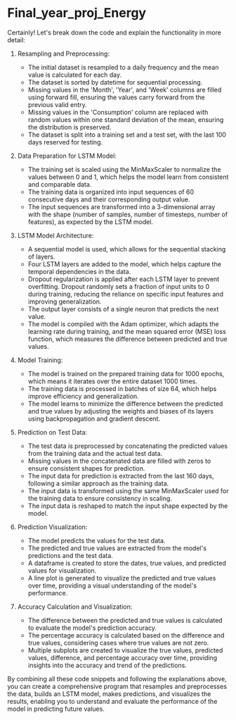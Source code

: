 # Final_year_proj_Energy
Certainly! Let's break down the code and explain the functionality in more detail:

1. Resampling and Preprocessing:
   - The initial dataset is resampled to a daily frequency and the mean value is calculated for each day.
   - The dataset is sorted by datetime for sequential processing.
   - Missing values in the 'Month', 'Year', and 'Week' columns are filled using forward fill, ensuring the values carry forward from the previous valid entry.
   - Missing values in the 'Consumption' column are replaced with random values within one standard deviation of the mean, ensuring the distribution is preserved.
   - The dataset is split into a training set and a test set, with the last 100 days reserved for testing.

2. Data Preparation for LSTM Model:
   - The training set is scaled using the MinMaxScaler to normalize the values between 0 and 1, which helps the model learn from consistent and comparable data.
   - The training data is organized into input sequences of 60 consecutive days and their corresponding output value.
   - The input sequences are transformed into a 3-dimensional array with the shape (number of samples, number of timesteps, number of features), as expected by the LSTM model.

3. LSTM Model Architecture:
   - A sequential model is used, which allows for the sequential stacking of layers.
   - Four LSTM layers are added to the model, which helps capture the temporal dependencies in the data.
   - Dropout regularization is applied after each LSTM layer to prevent overfitting. Dropout randomly sets a fraction of input units to 0 during training, reducing the reliance on specific input features and improving generalization.
   - The output layer consists of a single neuron that predicts the next value.
   - The model is compiled with the Adam optimizer, which adapts the learning rate during training, and the mean squared error (MSE) loss function, which measures the difference between predicted and true values.

4. Model Training:
   - The model is trained on the prepared training data for 1000 epochs, which means it iterates over the entire dataset 1000 times.
   - The training data is processed in batches of size 64, which helps improve efficiency and generalization.
   - The model learns to minimize the difference between the predicted and true values by adjusting the weights and biases of its layers using backpropagation and gradient descent.

5. Prediction on Test Data:
   - The test data is preprocessed by concatenating the predicted values from the training data and the actual test data.
   - Missing values in the concatenated data are filled with zeros to ensure consistent shapes for prediction.
   - The input data for prediction is extracted from the last 160 days, following a similar approach as the training data.
   - The input data is transformed using the same MinMaxScaler used for the training data to ensure consistency in scaling.
   - The input data is reshaped to match the input shape expected by the model.

6. Prediction Visualization:
   - The model predicts the values for the test data.
   - The predicted and true values are extracted from the model's predictions and the test data.
   - A dataframe is created to store the dates, true values, and predicted values for visualization.
   - A line plot is generated to visualize the predicted and true values over time, providing a visual understanding of the model's performance.

7. Accuracy Calculation and Visualization:
   - The difference between the predicted and true values is calculated to evaluate the model's prediction accuracy.
   - The percentage accuracy is calculated based on the difference and true values, considering cases where true values are not zero.
   - Multiple subplots are created to visualize the true values, predicted values, difference, and percentage accuracy over time, providing insights into the accuracy and trend of the predictions.



By combining all these code snippets and following the explanations above, you can create a comprehensive program that resamples and preprocesses the data, builds an LSTM model, makes predictions, and visualizes the results, enabling you to understand and evaluate the performance of the model in predicting future values.
